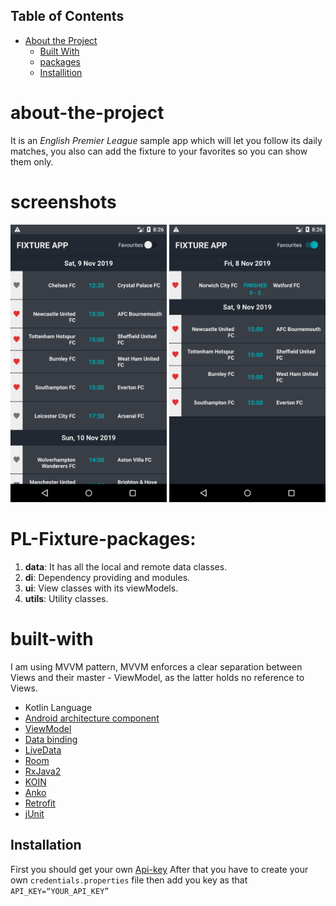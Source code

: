 

## Table of Contents

* [About the Project](#about-the-project)
  * [Built With](#built-with)
  * [packages](#PL_Fixture_packages)
  * [Installition](#installation)

# about-the-project
It is an *English Premier League* sample app which will let you follow its daily matches, you also can add the fixture to your favorites so you can show them only.

# screenshots
<p align="center">
  <img src="https://github.com/siifii/PLFixture/blob/master/readme_screenshot/Screenshot_1573324014.png" width="250">
  <img src="https://github.com/siifii/PLFixture/blob/master/readme_screenshot/Screenshot_1573324018.png" width="250">
</p>

# PL-Fixture-packages:
1. **data**: It has all the local and remote data classes.
2. **di**: Dependency providing and modules.
3. **ui**: View classes with its viewModels.
4. **utils**: Utility classes.

# built-with
I am using MVVM  pattern, MVVM enforces a clear separation between Views and their master - ViewModel, as the latter holds no reference to Views. 
* Kotlin Language
* [Android architecture component](https://developer.android.com/jetpack/docs/guide)
* [ViewModel](https://developer.android.com/topic/libraries/architecture/viewmodel)
* [Data binding](https://developer.android.com/topic/libraries/data-binding/)
* [LiveData](https://developer.android.com/topic/libraries/architecture/livedata)
* [Room](https://developer.android.com/topic/libraries/architecture/room)
* [RxJava2](https://github.com/ReactiveX/RxJava)
* [KOIN](https://insert-koin.io/)
* [Anko](https://github.com/Kotlin/anko)
* [Retrofit](https://square.github.io/retrofit/)
* [jUnit](https://developer.android.com/training/testing/unit-testing/local-unit-tests)


## Installation
First you should get your own [Api-key](https://www.football-data.org/client/register)
After that you have to create your own ```credentials.properties```  file then add you key as that  ```API_KEY=“YOUR_API_KEY” ```
